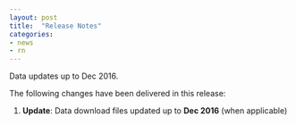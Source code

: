 ```yaml
---
layout: post
title:  "Release Notes"
categories:
- news
- rn
---
```


Data updates up to Dec 2016.

The following changes have been delivered in this release:

1. **Update**: Data download files updated up to **Dec 2016** (when applicable)
